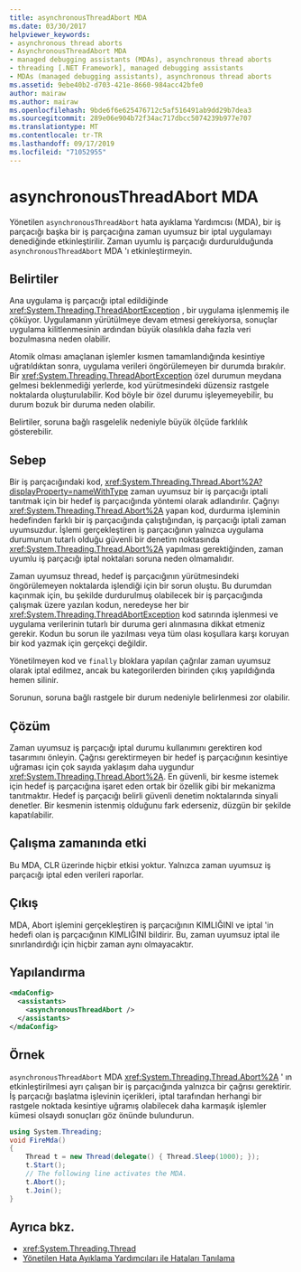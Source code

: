 ```yaml
---
title: asynchronousThreadAbort MDA
ms.date: 03/30/2017
helpviewer_keywords:
- asynchronous thread aborts
- AsynchronousThreadAbort MDA
- managed debugging assistants (MDAs), asynchronous thread aborts
- threading [.NET Framework], managed debugging assistants
- MDAs (managed debugging assistants), asynchronous thread aborts
ms.assetid: 9ebe40b2-d703-421e-8660-984acc42bfe0
author: mairaw
ms.author: mairaw
ms.openlocfilehash: 9bde6f6e625476712c5af516491ab9dd29b7dea3
ms.sourcegitcommit: 289e06e904b72f34ac717dbcc5074239b977e707
ms.translationtype: MT
ms.contentlocale: tr-TR
ms.lasthandoff: 09/17/2019
ms.locfileid: "71052955"
---
```

# <a name="asynchronousthreadabort-mda"></a>asynchronousThreadAbort MDA
Yönetilen `asynchronousThreadAbort` hata ayıklama Yardımcısı (MDA), bir iş parçacığı başka bir iş parçacığına zaman uyumsuz bir iptal uygulamayı denediğinde etkinleştirilir. Zaman uyumlu iş parçacığı durdurulduğunda `asynchronousThreadAbort` MDA 'ı etkinleştirmeyin.

## <a name="symptoms"></a>Belirtiler
 Ana uygulama iş parçacığı iptal edildiğinde <xref:System.Threading.ThreadAbortException> , bir uygulama işlenmemiş ile çöküyor. Uygulamanın yürütülmeye devam etmesi gerekiyorsa, sonuçlar uygulama kilitlenmesinin ardından büyük olasılıkla daha fazla veri bozulmasına neden olabilir.

 Atomik olması amaçlanan işlemler kısmen tamamlandığında kesintiye uğratıldıktan sonra, uygulama verileri öngörülemeyen bir durumda bırakılır. Bir <xref:System.Threading.ThreadAbortException> özel durumun meydana gelmesi beklenmediği yerlerde, kod yürütmesindeki düzensiz rastgele noktalarda oluşturulabilir. Kod böyle bir özel durumu işleyemeyebilir, bu durum bozuk bir duruma neden olabilir.

 Belirtiler, soruna bağlı rasgelelik nedeniyle büyük ölçüde farklılık gösterebilir.

## <a name="cause"></a>Sebep
 Bir iş parçacığındaki kod, <xref:System.Threading.Thread.Abort%2A?displayProperty=nameWithType> zaman uyumsuz bir iş parçacığı iptali tanıtmak için bir hedef iş parçacığında yöntemi olarak adlandırılır. Çağrıyı <xref:System.Threading.Thread.Abort%2A> yapan kod, durdurma işleminin hedefinden farklı bir iş parçacığında çalıştığından, iş parçacığı iptali zaman uyumsuzdur. İşlemi gerçekleştiren iş parçacığının yalnızca uygulama durumunun tutarlı olduğu güvenli bir denetim noktasında <xref:System.Threading.Thread.Abort%2A> yapılması gerektiğinden, zaman uyumlu iş parçacığı iptal noktaları soruna neden olmamalıdır.

 Zaman uyumsuz thread, hedef iş parçacığının yürütmesindeki öngörülemeyen noktalarda işlendiği için bir sorun oluştu. Bu durumdan kaçınmak için, bu şekilde durdurulmuş olabilecek bir iş parçacığında çalışmak üzere yazılan kodun, neredeyse her bir <xref:System.Threading.ThreadAbortException> kod satırında işlenmesi ve uygulama verilerinin tutarlı bir duruma geri alınmasına dikkat etmeniz gerekir. Kodun bu sorun ile yazılması veya tüm olası koşullara karşı koruyan bir kod yazmak için gerçekçi değildir.

 Yönetilmeyen kod ve `finally` bloklara yapılan çağrılar zaman uyumsuz olarak iptal edilmez, ancak bu kategorilerden birinden çıkış yapıldığında hemen silinir.

 Sorunun, soruna bağlı rastgele bir durum nedeniyle belirlenmesi zor olabilir.

## <a name="resolution"></a>Çözüm
 Zaman uyumsuz iş parçacığı iptal durumu kullanımını gerektiren kod tasarımını önleyin. Çağrısı gerektirmeyen bir hedef iş parçacığının kesintiye uğraması için çok sayıda yaklaşım daha uygundur <xref:System.Threading.Thread.Abort%2A>. En güvenli, bir kesme istemek için hedef iş parçacığına işaret eden ortak bir özellik gibi bir mekanizma tanıtmaktır. Hedef iş parçacığı belirli güvenli denetim noktalarında sinyali denetler. Bir kesmenin istenmiş olduğunu fark ederseniz, düzgün bir şekilde kapatılabilir.

## <a name="effect-on-the-runtime"></a>Çalışma zamanında etki
 Bu MDA, CLR üzerinde hiçbir etkisi yoktur. Yalnızca zaman uyumsuz iş parçacığı iptal eden verileri raporlar.

## <a name="output"></a>Çıkış
 MDA, Abort işlemini gerçekleştiren iş parçacığının KIMLIĞINI ve iptal 'in hedefi olan iş parçacığının KIMLIĞINI bildirir. Bu, zaman uyumsuz iptal ile sınırlandırdığı için hiçbir zaman aynı olmayacaktır.

## <a name="configuration"></a>Yapılandırma

```xml
<mdaConfig>
  <assistants>
    <asynchronousThreadAbort />
  </assistants>
</mdaConfig>
```

## <a name="example"></a>Örnek
 `asynchronousThreadAbort` MDA <xref:System.Threading.Thread.Abort%2A> ' ın etkinleştirilmesi ayrı çalışan bir iş parçacığında yalnızca bir çağrısı gerektirir. İş parçacığı başlatma işlevinin içerikleri, iptal tarafından herhangi bir rastgele noktada kesintiye uğramış olabilecek daha karmaşık işlemler kümesi olsaydı sonuçları göz önünde bulundurun.

```csharp
using System.Threading;
void FireMda()
{
    Thread t = new Thread(delegate() { Thread.Sleep(1000); });
    t.Start();
    // The following line activates the MDA.
    t.Abort();
    t.Join();
}
```

## <a name="see-also"></a>Ayrıca bkz.

- <xref:System.Threading.Thread>
- [Yönetilen Hata Ayıklama Yardımcıları ile Hataları Tanılama](diagnosing-errors-with-managed-debugging-assistants.md)

